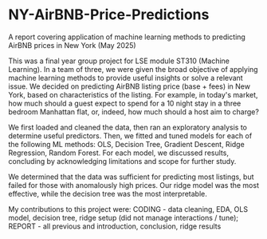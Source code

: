 # NY-AirBNB-Price-Predictions
A report covering application of machine learning methods to predicting AirBNB prices in New York (May 2025)

This was a final year group project for LSE module ST310 (Machine Learning). In a team of three, we were given the broad objective of applying machine learning methods to provide useful insights or solve a relevant issue. We decided on predicting AirBNB listing price (base + fees) in New York, based on characteristics of the listing. For example, in today's market, how much should a guest expect to spend for a 10 night stay in a three bedroom Manhattan flat, or, indeed, how much should a host aim to charge?

We first loaded and cleaned the data, then ran an exploratory analysis to determine useful predictors. Then, we fitted and tuned models for each of the following ML methods: OLS, Decision Tree, Gradient Descent, Ridge Regression, Random Forest. For each model, we discussed results, concluding by acknowledging limitations and scope for further study.

We determined that the data was sufficient for predicting most listings, but failed for those with anomalously high prices. Our ridge model was the most effective, while the decision tree was the most interpretable.

My contributions to this project were: CODING - data cleaning, EDA, OLS model, decision tree, ridge setup (did not manage interactions / tune); REPORT - all previous and introduction, conclusion, ridge results
